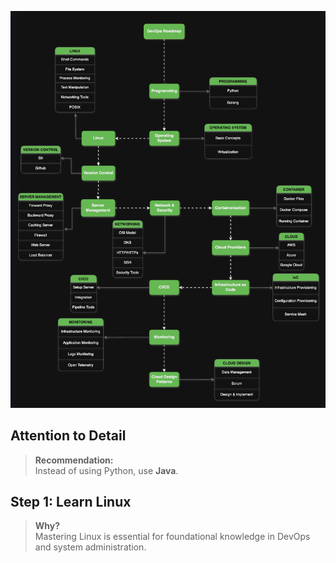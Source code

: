 
***![alt text](/Images/image-1.png)***

## Attention to Detail

> **Recommendation:**  
> Instead of using Python, use **Java**.


## Step 1: Learn Linux

> **Why?**  
> Mastering Linux is essential for foundational knowledge in DevOps and system administration.